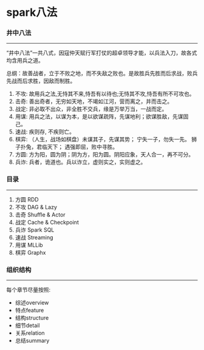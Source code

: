 #		spark八法

###	井中八法
------
“井中八法”一共八式，因寇仲天赋行军打仗的超卓领导才能，以兵法入刀，故各式均含用兵之道。

总纲：故善战者，立于不败之地，而不失敌之败也。是故胜兵先胜而后求战，败兵先战而后求胜，因敌而制胜。

1. 不攻: 故用兵之法,无恃其不来,恃吾有以待也;无恃其不攻,恃吾有所不可攻也。
2. 击奇: 善出奇者，无穷如天地，不竭如江河，营而离之，并而击之。
3. 战定: 非必取不出众，非全胜不交兵，缘是万举万当，一战而定。
4. 用谋: 用兵之法，以谋为本，是以欲谋疏阵，先谋地利；欲谋胜敌，先谋固己。
5. 速战: 疾则存, 不疾则亡。
6. 棋弈: （人生，战场如棋盘）未谋其子，先谋其势； 宁失一子，勿失一先。 狮子扑兔，君临天下； 遇强即屈，败中寻胜。
7. 方圆: 方为阳，圆为阴；阴为方，阳为圆。阴阳应象，天人合一，再不可分。
8. 兵诈: 兵者，诡道也。兵以诈立，虚则实之，实则虚之。

###	目录
------
1.	方圆	RDD
2.	不攻	DAG & Lazy
3.	击奇	Shuffle & Actor
4.	战定	Cache & Checkpoint
5.	兵诈	Spark SQL
6.	速战	Streaming
7.	用谋	MLLib	
8.	棋弈	Graphx

###	组织结构
------
每个章节尽量按照: 

*	综述overview
*	特点feature
*	结构structure
*	细节detail
*	关系relation
*	总结summary




